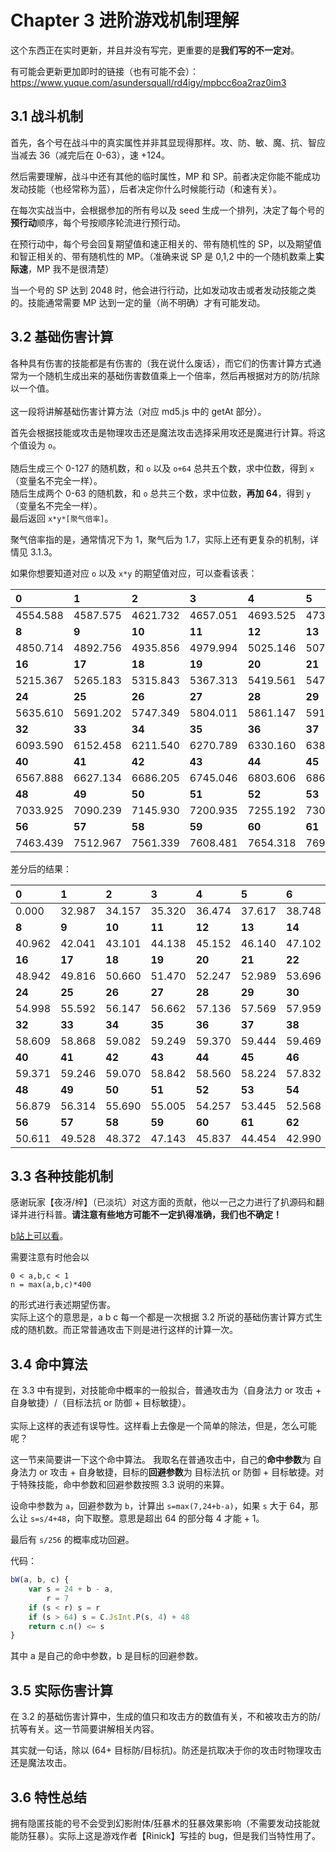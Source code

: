 # Chapter 3 进阶游戏机制理解

这个东西正在实时更新，并且并没有写完，更重要的是**我们写的不一定对**。

有可能会更新更加即时的链接（也有可能不会）：<https://www.yuque.com/asundersquall/rd4igy/mpbcc6oa2raz0im3>


## 3.1 战斗机制

首先，各个号在战斗中的真实属性并非其显现得那样。攻、防、敏、魔、抗、智应当减去 36（减完后在 0-63），速 +124。

然后需要理解，战斗中还有其他的临时属性，MP 和 SP。前者决定你能不能成功发动技能（也经常称为蓝），后者决定你什么时候能行动（和速有关）。

在每次实战当中，会根据参加的所有号以及 seed 生成一个排列，决定了每个号的**预行动**顺序，每个号按顺序轮流进行预行动。  

在预行动中，每个号会回复期望值和速正相关的、带有随机性的 SP，以及期望值和智正相关的、带有随机性的 MP。（准确来说 SP 是 0,1,2 中的一个随机数乘上**实际速**，MP 我不是很清楚）

当一个号的 SP 达到 2048 时，他会进行行动，比如发动攻击或者发动技能之类的。技能通常需要 MP 达到一定的量（尚不明确）才有可能发动。

## 3.2 基础伤害计算

各种具有伤害的技能都是有伤害的（我在说什么废话），而它们的伤害计算方式通常为一个随机生成出来的基础伤害数值乘上一个倍率，然后再根据对方的防/抗除以一个值。<br>  
这一段将讲解基础伤害计算方法（对应 md5.js 中的 getAt 部分）。

首先会根据技能或攻击是物理攻击还是魔法攻击选择采用攻还是魔进行计算。将这个值设为 `o`。<br>  
随后生成三个 0-127 的随机数，和 `o` 以及 `o+64` 总共五个数，求中位数，得到 `x`（变量名不完全一样）。<br>
随后生成两个 0-63 的随机数，和 `o` 总共三个数，求中位数，**再加 64**，得到 `y`（变量名不完全一样）。<br>
最后返回 `x*y*[聚气倍率]`。  

聚气倍率指的是，通常情况下为 1，聚气后为 1.7，实际上还有更复杂的机制，详情见 3.1.3。

如果你想要知道对应 `o` 以及 `x*y` 的期望值对应，可以查看该表：

| **0** | **1** | **2** | **3** | **4** | **5** | **6** | **7** |
|:--|:--|:--|:--|:--|:--|:--|:--|
| 4554.588 | 4587.575 | 4621.732 | 4657.051 | 4693.525 | 4731.142 | 4769.890 | 4809.753 
| **8** | **9** | **10** | **11** | **12** | **13** | **14** | **15** |
| 4850.714 | 4892.756 | 4935.856 | 4979.994 | 5025.146 | 5071.286 | 5118.389 | 5166.425 
| **16** | **17** | **18** | **19** | **20** | **21** | **22** | **23** |
| 5215.367 | 5265.183 | 5315.843 | 5367.313 | 5419.561 | 5472.550 | 5526.246 | 5580.611 
| **24** | **25** | **26** | **27** | **28** | **29** | **30** | **31** |
| 5635.610 | 5691.202 | 5747.349 | 5804.011 | 5861.147 | 5918.716 | 5976.674 | 6034.980 
| **32** | **33** | **34** | **35** | **36** | **37** | **38** | **39** |
| 6093.590 | 6152.458 | 6211.540 | 6270.789 | 6330.160 | 6389.603 | 6449.072 | 6508.517 
| **40** | **41** | **42** | **43** | **44** | **45** | **46** | **47** |
| 6567.888 | 6627.134 | 6686.205 | 6745.046 | 6803.606 | 6861.830 | 6919.662 | 6977.046 
| **48** | **49** | **50** | **51** | **52** | **53** | **54** | **55** |
| 7033.925 | 7090.239 | 7145.930 | 7200.935 | 7255.192 | 7308.637 | 7361.205 | 7412.828 
| **56** | **57** | **58** | **59** | **60** | **61** | **62** | **63** |
| 7463.439 | 7512.967 | 7561.339 | 7608.481 | 7654.318 | 7698.772 | 7741.762 | 7783.205 

差分后的结果：

| **0** | **1** | **2** | **3** | **4** | **5** | **6** | **7** |
|:--|:--|:--|:--|:--|:--|:--|:--|
| 0.000 | 32.987 | 34.157 | 35.320 | 36.474 | 37.617 | 38.748 | 39.863 
| **8** | **9** | **10** | **11** | **12** | **13** | **14** | **15** |
| 40.962 | 42.041 | 43.101 | 44.138 | 45.152 | 46.140 | 47.102 | 48.037 
| **16** | **17** | **18** | **19** | **20** | **21** | **22** | **23** |
| 48.942 | 49.816 | 50.660 | 51.470 | 52.247 | 52.989 | 53.696 | 54.366 
| **24** | **25** | **26** | **27** | **28** | **29** | **30** | **31** |
| 54.998 | 55.592 | 56.147 | 56.662 | 57.136 | 57.569 | 57.959 | 58.306 
| **32** | **33** | **34** | **35** | **36** | **37** | **38** | **39** |
| 58.609 | 58.868 | 59.082 | 59.249 | 59.370 | 59.444 | 59.469 | 59.445 
| **40** | **41** | **42** | **43** | **44** | **45** | **46** | **47** |
| 59.371 | 59.246 | 59.070 | 58.842 | 58.560 | 58.224 | 57.832 | 57.384 
| **48** | **49** | **50** | **51** | **52** | **53** | **54** | **55** |
| 56.879 | 56.314 | 55.690 | 55.005 | 54.257 | 53.445 | 52.568 | 51.624 
| **56** | **57** | **58** | **59** | **60** | **61** | **62** | **63** |
| 50.611 | 49.528 | 48.372 | 47.143 | 45.837 | 44.454 | 42.990 | 41.443 


## 3.3 各种技能机制

感谢玩家【夜冴/梓】（已淡坑）对这方面的贡献，他以一己之力进行了扒源码和翻译并进行科普。**请注意有些地方可能不一定扒得准确，我们也不确定！**

[b站上可以看](https://www.bilibili.com/video/BV1sT4y1h7vv)。

需要注意有时他会以 

```
0 < a,b,c < 1
n = max(a,b,c)*400
```
的形式进行表述期望伤害。<br>
实际上这个的意思是，a b c 每一个都是一次根据 3.2 所说的基础伤害计算方式生成的随机数。而正常普通攻击下则是进行这样的计算一次。

## 3.4 命中算法

在 3.3 中有提到，对技能命中概率的一般拟合，普通攻击为（自身法力 or 攻击 + 自身敏捷）/（目标法抗 or 防御 + 目标敏捷）。<br>  
实际上这样的表述有误导性。这样看上去像是一个简单的除法，但是，怎么可能呢？<br>  

这一节来简要讲一下这个命中算法。 
我取名在普通攻击中，自己的**命中参数**为 自身法力 or 攻击 + 自身敏捷，目标的**回避参数**为 目标法抗 or 防御 + 目标敏捷。对于特殊技能，命中参数和回避参数按照 3.3 说明的来算。  

设命中参数为 `a`，回避参数为 `b`，计算出 `s=max(7,24+b-a)`，如果 `s` 大于 64，那么让 `s=s/4+48`，向下取整。意思是超出 64 的部分每 4 才能 + 1。  

最后有 `s/256` 的概率成功回避。

代码：
```js
bW(a, b, c) {
    var s = 24 + b - a,
        r = 7
    if (s < r) s = r
    if (s > 64) s = C.JsInt.P(s, 4) + 48
    return c.n() <= s
}
```
其中 a 是自己的命中参数，b 是目标的回避参数。

## 3.5 实际伤害计算

在 3.2 的基础伤害计算中，生成的值只和攻击方的数值有关，不和被攻击方的防/抗等有关。这一节简要讲解相关内容。

其实就一句话，除以 (64+ 目标防/目标抗)。防还是抗取决于你的攻击时物理攻击还是魔法攻击。

## 3.6 特性总结

拥有隐匿技能的号不会受到幻影附体/狂暴术的狂暴效果影响（不需要发动技能就能防狂暴）。实际上这是游戏作者【Rinick】写挂的 bug，但是我们当特性用了。


